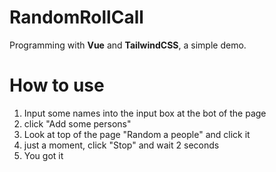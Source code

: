 # RandomRollCall
Programming with **Vue** and **TailwindCSS**, a simple demo.

# How to use
1. Input some names into the input box at the bot of the page
2. click "Add some persons"
3. Look at top of the page "Random a people" and click it
4. just a moment, click "Stop" and wait 2 seconds
5. You got it